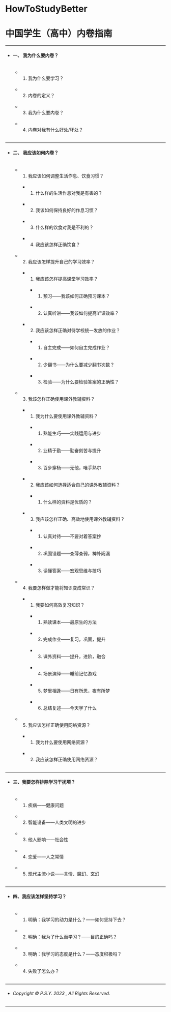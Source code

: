 # **HowToStudyBetter**
# 中国学生（高中）内卷指南<br>

---

- #### 一、 我为什么要内卷？<br><br>
 
    - 1. 我为什么要学习？<br><br>

    - 2. 内卷的定义？<br><br>
 
    - 3. 我为什么要内卷？<br><br>
 
    - 4. 内卷对我有什么好处/坏处？<br><br>

---

- #### 二、 我应该如何内卷？<br><br>
 
    - 1. 我应该如何调整生活作息、饮食习惯？<br><br>

      - 1. 什么样的生活作息对我是有害的？ <br><br>

      - 2. 我该如何保持良好的作息习惯？<br><br>

      - 3. 什么样的饮食对我是不利的？<br><br>

      - 4. 我应该怎样正确饮食？<br><br>

    - 2. 我应该怎样提升自己的学习效率？<br><br>
 
      - 1. 我应该怎样提高课堂学习效率？<br><br>
          - 1. 预习——我该如何正确预习课本？<br><br>
          - 2. 认真听讲——我该如何提高听课效率？ <br><br>
  
      - 2. 我应该怎样正确对待学校统一发放的作业？<br><br>
          - 1. 自主完成——如何自主完成作业？<br><br>
          - 2. 少翻书——为什么要减少翻书次数？<br><br>
          - 3. 检验——为什么要检验答案的正确性？<br><br>

    - 3. 我该怎样正确使用课外教辅资料？<br><br>
 
      - 1. 我为什么要使用课外教辅资料？<br><br>
         - 1. 熟能生巧——实践运用与进步<br><br>
         - 2. 业精于勤——勤奋刻苦与提升<br><br>
         - 3. 百步穿杨——无他，唯手熟尔<br><br>
  
      - 2. 我应该如何选择适合自己的课外教辅资料？<br><br>
         - 1. 什么样的资料是优质的？<br><br>
      - 3. 我应该怎样正确、高效地使用课外教辅资料？<br><br>
         - 1. 认真对待——不要对着答案抄<br><br>
         - 2. 巩固错题——查薄查弱，裨补阙漏<br><br>
         - 3. 读懂答案——宏观思维与技巧<br><br>


    - 4. 我要怎样做才能将知识变成常识？<br><br>
 
      - 1. 我要如何高效复习知识？<br><br>
         - 1. 熟读课本——最原生的方法<br><br>
         - 2. 完成作业——复习，巩固，提升<br><br>
         - 3. 课外资料——提升，进阶，融合<br><br>
         - 4. 场景演绎——睡前记忆游戏<br><br>
         - 5. 梦里相逢——日有所思，夜有所梦<br><br>
         - 6. 总结复述——今天学了什么<br><br>

    - 5. 我应该怎样正确使用网络资源？<br><br>
 
      - 1. 我为什么要使用网络资源？<br><br>
  
      - 2. 我应该怎样正确使用网络资源？<br><br>

---

- #### 三、我要怎样排除学习干扰项？<br><br>
 
    - 1. 疾病——健康问题<br><br>

    - 2. 智能设备——人类文明的进步<br><br>

    - 3. 他人影响——社会性<br><br>
 
    - 4. 恋爱——人之常情<br><br>

    - 5. 现代主流小说——言情、魔幻、玄幻<br><br>

---

- #### 四、我应该怎样坚持学习？<br><br>
 
    - 1. 明确：我学习的动力是什么？——如何坚持下去？<br><br>

    - 2. 明确：我为了什么而学习？——目的正确吗？<br><br>

    - 3. 明确：我学习的态度是什么？——态度积极吗？<br><br>

    - 4. 失败了怎么办？<br><br>

---
- ###### Copyright © P.S.Y. 2023 , All Rights Reserved.
---
